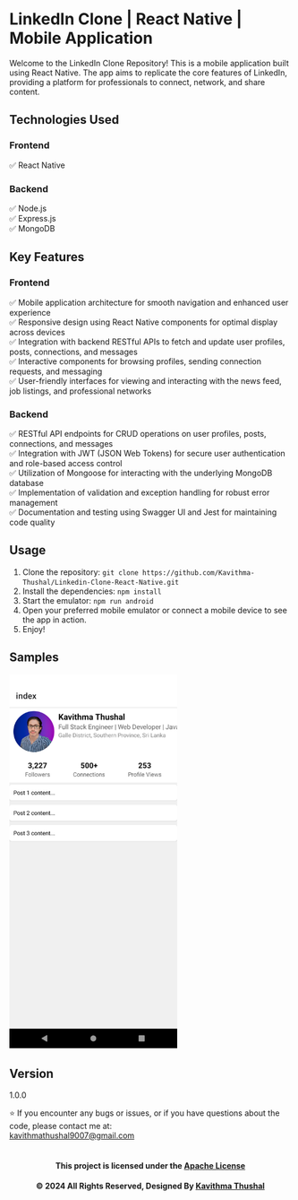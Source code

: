 # LinkedIn Clone | React Native | Mobile Application

Welcome to the LinkedIn Clone Repository! This is a mobile application built using React Native. The app aims to replicate the core features of LinkedIn, providing a platform for professionals to connect, network, and share content.

## Technologies Used

### Frontend

✅ React Native<br/>

### Backend

✅ Node.js<br/>
✅ Express.js<br/>
✅ MongoDB<br/>

## Key Features

### Frontend

✅ Mobile application architecture for smooth navigation and enhanced user experience<br/>
✅ Responsive design using React Native components for optimal display across devices<br/>
✅ Integration with backend RESTful APIs to fetch and update user profiles, posts, connections, and messages<br/>
✅ Interactive components for browsing profiles, sending connection requests, and messaging<br/>
✅ User-friendly interfaces for viewing and interacting with the news feed, job listings, and professional networks<br/>

### Backend

✅ RESTful API endpoints for CRUD operations on user profiles, posts, connections, and messages<br/>
✅ Integration with JWT (JSON Web Tokens) for secure user authentication and role-based access control<br/>
✅ Utilization of Mongoose for interacting with the underlying MongoDB database<br/>
✅ Implementation of validation and exception handling for robust error management<br/>
✅ Documentation and testing using Swagger UI and Jest for maintaining code quality<br/>

## Usage

1. Clone the repository: `git clone https://github.com/Kavithma-Thushal/Linkedin-Clone-React-Native.git`
2. Install the dependencies: `npm install`
3. Start the emulator: `npm run android`
4. Open your preferred mobile emulator or connect a mobile device to see the app in action.
5. Enjoy!

## Samples
<img src='assets/images/ss/home.png' alt='LinkedIn Home' width='300px'>

## Version

1.0.0

⭐️ If you encounter any bugs or issues, or if you have questions about the code, please contact me at:<br/>
[kavithmathushal9007@gmail.com](mailto:kavithmathushal9007@gmail.com)<br/><br/>

<div align="center">

#### This project is licensed under the [Apache License](LICENSE)

#### © 2024 All Rights Reserved, Designed By [Kavithma Thushal](https://github.com/Kavithma-Thushal)

</div>
